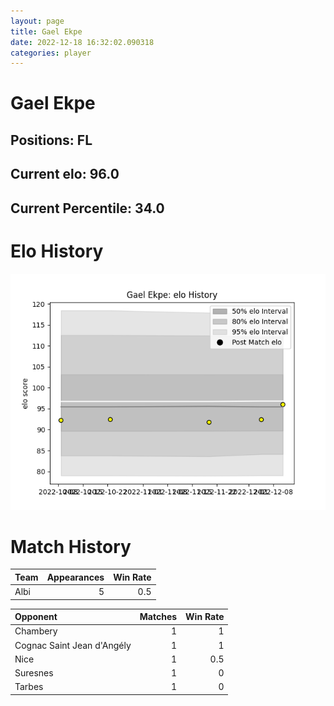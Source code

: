 ```yaml
---  
layout: page  
title: Gael Ekpe  
date: 2022-12-18 16:32:02.090318  
categories: player  
---
```

# Gael Ekpe

## Positions: FL

## Current elo: 96.0

## Current Percentile: 34.0

# Elo History


![elo history](history_GaelEkpe.png)
# Match History


| Team   |   Appearances |   Win Rate |
|:-------|--------------:|-----------:|
| Albi   |             5 |        0.5 |

| Opponent                   |   Matches |   Win Rate |
|:---------------------------|----------:|-----------:|
| Chambery                   |         1 |        1   |
| Cognac Saint Jean d'Angély |         1 |        1   |
| Nice                       |         1 |        0.5 |
| Suresnes                   |         1 |        0   |
| Tarbes                     |         1 |        0   |